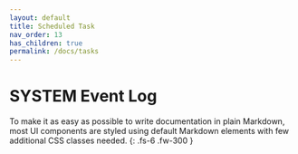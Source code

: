 ```yaml
---
layout: default
title: Scheduled Task
nav_order: 13
has_children: true
permalink: /docs/tasks
---
```


# SYSTEM Event Log

To make it as easy as possible to write documentation in plain Markdown, most UI components are styled using default Markdown elements with few additional CSS classes needed.
{: .fs-6 .fw-300 }
